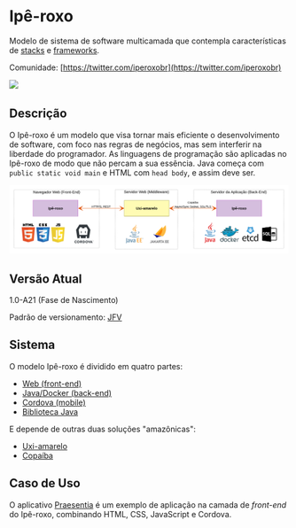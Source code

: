 # Ipê-roxo

Modelo de sistema de software multicamada que contempla características de [stacks](https://en.wikipedia.org/wiki/Solution_stack) e [frameworks](https://en.wikipedia.org/wiki/Software_framework).

Comunidade: [https://twitter.com/iperoxobr](https://twitter.com/iperoxobr)

<img width="600px" src="https://joseflavio.com/Figura/Ipe-roxo/jeitinho-brasileiro-de-programar.png">

## Descrição

O Ipê-roxo é um modelo que visa tornar mais eficiente o desenvolvimento de software, com foco nas regras de negócios, mas sem interferir na liberdade do programador. As linguagens de programação são aplicadas no Ipê-roxo de modo que não percam a sua essência. Java começa com `public static void main` e HTML com `head body`, e assim deve ser.

<img src="projeto/EsquemaGeral.png">

## Versão Atual

1.0-A21 (Fase de Nascimento)

Padrão de versionamento: [JFV](http://joseflavio.com/jfv)

## Sistema

O modelo Ipê-roxo é dividido em quatro partes:

* [Web (front-end)](https://github.com/joseflaviojr/iperoxo/tree/master/iperoxo-web)
* [Java/Docker (back-end)](https://github.com/joseflaviojr/iperoxo/tree/master/iperoxo-docker)
* [Cordova (mobile)](https://github.com/joseflaviojr/iperoxo/tree/master/iperoxo-cordova)
* [Biblioteca Java](https://github.com/joseflaviojr/iperoxo/tree/master/iperoxo-java)

E depende de outras duas soluções "amazônicas":

* [Uxi-amarelo](https://github.com/joseflaviojr/uxiamarelo)
* [Copaíba](https://github.com/joseflaviojr/copaiba)

## Caso de Uso

O aplicativo [Praesentia](https://play.google.com/store/apps/details?id=br.edu.ifpa.praesentia) é um exemplo de aplicação na camada de *front-end* do Ipê-roxo, combinando HTML, CSS, JavaScript e Cordova.
